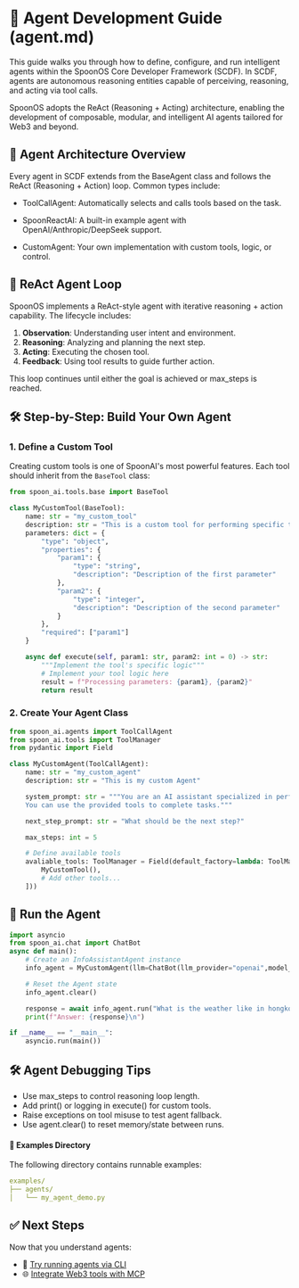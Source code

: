 # 🤖 Agent Development Guide (agent.md)

This guide walks you through how to define, configure, and run intelligent agents within the SpoonOS Core Developer Framework (SCDF). In SCDF, agents are autonomous reasoning entities capable of perceiving, reasoning, and acting via tool calls.

SpoonOS adopts the ReAct (Reasoning + Acting) architecture, enabling the development of composable, modular, and intelligent AI agents tailored for Web3 and beyond.

## 🧠 Agent Architecture Overview

Every agent in SCDF extends from the BaseAgent class and follows the ReAct (Reasoning + Action) loop. Common types include:

- ToolCallAgent: Automatically selects and calls tools based on the task.

- SpoonReactAI: A built-in example agent with OpenAI/Anthropic/DeepSeek support.

- CustomAgent: Your own implementation with custom tools, logic, or control.

## 🔄 ReAct Agent Loop

SpoonOS implements a ReAct-style agent with iterative reasoning + action capability. The lifecycle includes:

1. **Observation**: Understanding user intent and environment.
2. **Reasoning**: Analyzing and planning the next step.
3. **Acting**: Executing the chosen tool.
4. **Feedback**: Using tool results to guide further action.

This loop continues until either the goal is achieved or max_steps is reached.

## 🛠️ Step-by-Step: Build Your Own Agent

### 1. Define a Custom Tool

Creating custom tools is one of SpoonAI's most powerful features. Each tool should inherit from the `BaseTool` class:

```python
from spoon_ai.tools.base import BaseTool

class MyCustomTool(BaseTool):
    name: str = "my_custom_tool"
    description: str = "This is a custom tool for performing specific tasks"
    parameters: dict = {
        "type": "object",
        "properties": {
            "param1": {
                "type": "string",
                "description": "Description of the first parameter"
            },
            "param2": {
                "type": "integer",
                "description": "Description of the second parameter"
            }
        },
        "required": ["param1"]
    }

    async def execute(self, param1: str, param2: int = 0) -> str:
        """Implement the tool's specific logic"""
        # Implement your tool logic here
        result = f"Processing parameters: {param1}, {param2}"
        return result
```

### 2. Create Your Agent Class

```python
from spoon_ai.agents import ToolCallAgent
from spoon_ai.tools import ToolManager
from pydantic import Field

class MyCustomAgent(ToolCallAgent):
    name: str = "my_custom_agent"
    description: str = "This is my custom Agent"

    system_prompt: str = """You are an AI assistant specialized in performing specific tasks.
    You can use the provided tools to complete tasks."""

    next_step_prompt: str = "What should be the next step?"

    max_steps: int = 5

    # Define available tools
    avaliable_tools: ToolManager = Field(default_factory=lambda: ToolManager([
        MyCustomTool(),
        # Add other tools...
    ]))
```

## 🧪 Run the Agent

```python
import asyncio
from spoon_ai.chat import ChatBot
async def main():
    # Create an InfoAssistantAgent instance
    info_agent = MyCustomAgent(llm=ChatBot(llm_provider="openai",model_name="anthropic/claude-sonnet-4", base_url="https://openrouter.ai/api/v1"))

    # Reset the Agent state
    info_agent.clear()

    response = await info_agent.run("What is the weather like in hongkong today xxxxx?")
    print(f"Answer: {response}\n")

if __name__ == "__main__":
    asyncio.run(main())
```

## 🛠️ Agent Debugging Tips

- Use max_steps to control reasoning loop length.
- Add print() or logging in execute() for custom tools.
- Raise exceptions on tool misuse to test agent fallback.
- Use agent.clear() to reset memory/state between runs.

#### 📁 Examples Directory

The following directory contains runnable examples:

```yaml
examples/
├── agents/
│   └── my_agent_demo.py
```

## ✅ Next Steps

Now that you understand agents:

- 🧪 [Try running agents via CLI](./cli.md)
- 🌐 [Integrate Web3 tools with MCP](./mcp_mode_usage.md)
